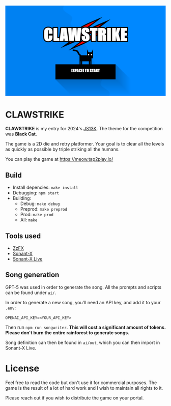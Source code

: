 <p align="center">
<img src="/assets/mainmenu-screenshot.png">
</p>

# CLAWSTRIKE

**CLAWSTRIKE** is my entry for 2024's [JS13K](https://js13kgames.com/).
The theme for the competition was **Black Cat**.

The game is a 2D die and retry platformer. Your goal is to clear all the levels as quickly as possible by triple striking all the humans.

You can play the game at https://meow.tap2play.io/

## Build

- Install depencies: `make install`
- Debugging: `npm start`
- Building:
    - Debug: `make debug`
    - Preprod: `make preprod`
    - Prod: `make prod`
    - All: `make`

## Tools used

- [ZzFX](https://github.com/KilledByAPixel/ZzFX)
- [Sonant-X](https://github.com/nicolas-van/sonant-x)
- [Sonant-X Live](https://github.com/nicolas-van/sonant-x-live)

## Song generation

GPT-5 was used in order to generate the song. All the prompts and scripts can be found under `ai/`.

In order to generate a new song, you'll need an API key, and add it to your `.env`:

```
OPENAI_API_KEY=<YOUR_API_KEY>
```

Then run `npm run songwriter`. **This will cost a significant amount of tokens. Please don't burn the entire rainforest to generate songs.**

Song definition can then be found in `ai/out`, which you can then import in Sonant-X Live.

# License

Feel free to read the code but don't use it for commercial purposes. The game is the result of a lot of hard work and I wish to maintain all rights to it.

Please reach out if you wish to distribute the game on your portal.
